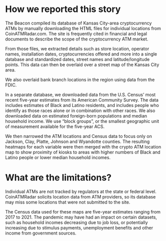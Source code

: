 # How we reported this story

The Beacon compiled its database of Kansas City-area cryptocurrency ATMs by manually downloading the HTML files for individual locations from CoinATMRadar.com. The site is frequently cited in financial and legal documents to describe the scope of the cryptocurrency ATM market.

From those files, we extracted details such as store location, operator names, installation dates, cryptocurrencies offered and more into a single database and standardized dates, street names and latitude/longitude points. This data can then be overlaid over a street map of the Kansas City area.

We also overlaid bank branch locations in the region using data from the FDIC.

In a separate database, we downloaded data from the U.S. Census’ most recent five-year estimates from its American Community Survey. The data includes estimates of Black and Latino residents, and includes people who identify as those races alone or in combination with other races. We also downloaded data on estimated foreign-born populations and median household income. We use “block groups”, or the smallest geographic unit of measurement available for the five-year ACS.

We then narrowed the ATM locations and Census data to focus only on Jackson, Clay, Platte, Johnson and Wyandotte counties. The resulting heatmaps for each variable were then merged with the crypto ATM location map to show proximity of kiosks to areas with higher numbers of Black and Latino people or lower median household incomes.

# What are the limitations?

Individual ATMs are not tracked by regulators at the state or federal level. CoinATMRadar solicits location data from ATM providers, so its database may miss some locations that were not submitted to the site.

The Census data used for these maps are five-year estimates ranging from 2017 to 2021. The pandemic may have had an impact on certain datasets, such as household incomes decreasing due to job loss, or potentially increasing due to stimulus payments, unemployment benefits and other income from government sources.
